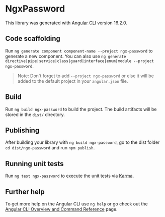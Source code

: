 # NgxPassword

This library was generated with [Angular CLI](https://github.com/angular/angular-cli) version 16.2.0.

## Code scaffolding

Run `ng generate component component-name --project ngx-password` to generate a new component. You can also use `ng generate directive|pipe|service|class|guard|interface|enum|module --project ngx-password`.
> Note: Don't forget to add `--project ngx-password` or else it will be added to the default project in your `angular.json` file. 

## Build

Run `ng build ngx-password` to build the project. The build artifacts will be stored in the `dist/` directory.

## Publishing

After building your library with `ng build ngx-password`, go to the dist folder `cd dist/ngx-password` and run `npm publish`.

## Running unit tests

Run `ng test ngx-password` to execute the unit tests via [Karma](https://karma-runner.github.io).

## Further help

To get more help on the Angular CLI use `ng help` or go check out the [Angular CLI Overview and Command Reference](https://angular.io/cli) page.
